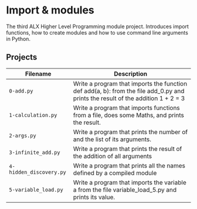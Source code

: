 # Import & modules
The third ALX Higher Level Programming module project. Introduces import functions, how to create modules and how to use command line arguments in Python.

## Projects
| Filename | Description |
| -------- | ----------- |
| `0-add.py` | Write a program that imports the function def add(a, b): from the file add_0.py and prints the result of the addition 1 + 2 = 3 |
| `1-calculation.py` | Write a program that imports functions from a file, does some Maths, and prints the result.|
| `2-args.py` | Write a program that prints the number of and the list of its arguments. |
| `3-infinite_add.py` | Write a program that prints the result of the addition of all arguments |
| `4-hidden_discovery.py` | Write a program that prints all the names defined by a compiled module |
| `5-variable_load.py` | Write a program that imports the variable a from the file variable_load_5.py and prints its value. |
